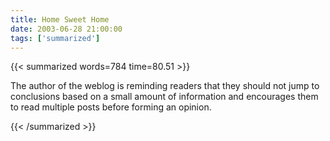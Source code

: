 ```yaml
---
title: Home Sweet Home
date: 2003-06-28 21:00:00
tags: ['summarized']
---
```


{{< summarized words=784 time=80.51 >}}

The author of the weblog is reminding readers that they should not jump to conclusions based on a small amount of information and encourages them to read multiple posts before forming an opinion.

{{< /summarized >}}